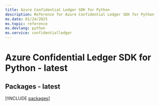 ```yaml
---
title: Azure Confidential Ledger SDK for Python
description: Reference for Azure Confidential Ledger SDK for Python
ms.date: 01/24/2025
ms.topic: reference
ms.devlang: python
ms.service: confidentialledger
---
```

# Azure Confidential Ledger SDK for Python - latest
## Packages - latest
[!INCLUDE [packages](confidential-ledger-index.md)]